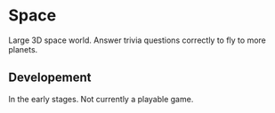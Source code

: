 # Space
Large 3D space world. Answer trivia questions correctly to fly to more planets.

## Developement
In the early stages. Not currently a playable game.
